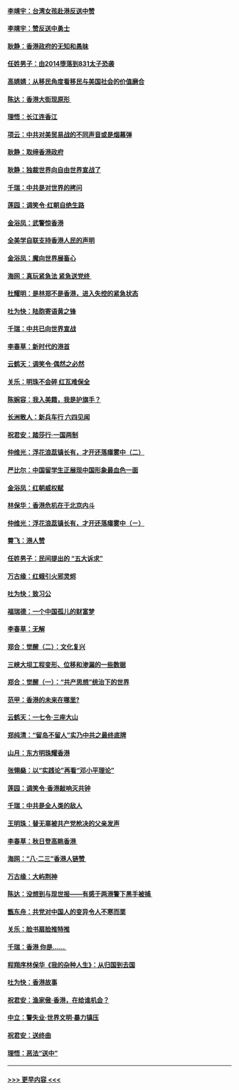 #### [李靖宇：台湾女孩赴港反送中赞](../pages/nsc993/n11497721.md?t=09040644) 
#### [李靖宇：赞反送中勇士](../pages/nsc993/n11497452.md?t=09040644) 
#### [耿静：香港政府的无知和愚昧](../pages/nsc993/n11494238.md?t=09040644) 
#### [任姓男子：由2014堕落到831太子恐袭](../pages/nsc993/n11496683.md?t=09040644) 
#### [高婧婧：从移民角度看移民与美国社会的价值磨合](../pages/nsc993/n11495757.md?t=09040644) 
#### [陈达：香港大街现原形 ](../pages/nsc993/n11495441.md?t=09040644) 
#### [理悟：长江连香江](../pages/nsc993/n11495377.md?t=09040644) 
#### [项云：中共对美贸易战的不同声音或是烟幕弹](../pages/nsc993/n11494929.md?t=09040644) 
#### [耿静：取缔香港政府](../pages/nsc993/n11494218.md?t=09040644) 
#### [耿静：独裁世界向自由世界宣战了](../pages/nsc993/n11494190.md?t=09040644) 
#### [千瑞：中共是对世界的拷问](../pages/nsc993/n11493021.md?t=09040644) 
#### [莲园：调笑令‧红朝自绝生路](../pages/nsc993/n11493011.md?t=09040644) 
#### [金浴凤：武警惊香港](../pages/nsc993/n11492994.md?t=09040644) 
#### [全美学自联支持香港人民的声明](../pages/nsc993/n11492630.md?t=09040644) 
#### [金浴凤：魔向世界展畜心](../pages/nsc993/n11492599.md?t=09040644) 
#### [海网：真玩紧急法 紧急送党终 ](../pages/nsc993/n11492535.md?t=09040644) 
#### [杜耀明：是林郑不是香港，进入失控的紧急状态](../pages/nsc993/n11491420.md?t=09040644) 
#### [吐为快：陆胞寄语黄之锋](../pages/nsc993/n11491117.md?t=09040644) 
#### [千瑞：中共已向世界宣战](../pages/nsc993/n11490123.md?t=09040644) 
#### [李春草：新时代的港首](../pages/nsc993/n11489864.md?t=09040644) 
#### [云鹤天：调笑令·偶然之必然](../pages/nsc993/n11489701.md?t=09040644) 
#### [关乐：明珠不会碎 红瓦难保全](../pages/nsc993/n11489647.md?t=09040644) 
#### [陈婉容：我入美籍，我是护旗手？](../pages/nsc993/n11487908.md?t=09040644) 
#### [长洲散人：新兵车行 六四见闻](../pages/nsc993/n11487729.md?t=09040644) 
#### [祝君安：踏莎行‧一国两制](../pages/nsc993/n11487699.md?t=09040644) 
#### [仲维光：浮花浪蕊镇长有，才开还落瘴雾中（二）](../pages/nsc993/n11483286.md?t=09040644) 
#### [严比尔：中国留学生正展现中国形象最血色一面](../pages/nsc993/n11485145.md?t=09040644) 
#### [金浴凤：红朝威权赋](../pages/nsc993/n11485191.md?t=09040644) 
#### [林保华：香港危机在于北京内斗](../pages/nsc993/n11484593.md?t=09040644) 
#### [仲维光：浮花浪蕊镇长有，才开还落瘴雾中（ㄧ）](../pages/nsc993/n11483259.md?t=09040644) 
#### [霄飞：港人赞](../pages/nsc993/n11482957.md?t=09040644) 
#### [任姓男子：民间提出的 “五大诉求”](../pages/nsc993/n11482897.md?t=09040644) 
#### [万古缘：红蛾引火邪灵烬](../pages/nsc993/n11482886.md?t=09040644) 
#### [吐为快：致习公](../pages/nsc993/n11482867.md?t=09040644) 
#### [福瑞德：一个中国孤儿的财富梦](../pages/nsc993/n11482817.md?t=09040644) 
#### [李春草：无解](../pages/nsc993/n11482791.md?t=09040644) 
#### [郑合：觉醒（二）：文化复兴](../pages/nsc993/n11478025.md?t=09040644) 
#### [三峡大坝工程变形、位移和渗漏的一些数据](../pages/nsc993/n11478232.md?t=09040644) 
#### [郑合：觉醒（一）：“共产思想”统治下的世界](../pages/nsc993/n11477663.md?t=09040644) 
#### [范甲：香港的未来在哪里?](../pages/nsc993/n11477249.md?t=09040644) 
#### [云鹤天：一七令·三座大山](../pages/nsc993/n11477192.md?t=09040644) 
#### [郑纯清：“留岛不留人”实乃中共之最终底牌](../pages/nsc993/n11476160.md?t=09040644) 
#### [山月：东方明珠耀香港](../pages/nsc993/n11476077.md?t=09040644) 
#### [张翎燊：以“实践论”再看“邓小平理论”](../pages/nsc993/n11475733.md?t=09040644) 
#### [莲园：调笑令‧香港敲响灭共钟](../pages/nsc993/n11475723.md?t=09040644) 
#### [千瑞：中共是全人类的敌人](../pages/nsc993/n11475329.md?t=09040644) 
#### [王明珠：替无辜被共产党枪决的父亲发声](../pages/nsc993/n11474570.md?t=09040644) 
#### [李春草：秋日登高眺香港 ](../pages/nsc993/n11474491.md?t=09040644) 
#### [海网：“八·二三”香港人链赞 ](../pages/nsc993/n11474538.md?t=09040644) 
#### [万古缘：大屿荆神](../pages/nsc993/n11474401.md?t=09040644) 
#### [陈达：没想到与现世报——有感于两港警下黑手被捕 ](../pages/nsc993/n11472557.md?t=09040644) 
#### [甑东舟：共党对中国人的变异令人不寒而栗](../pages/nsc993/n11472496.md?t=09040644) 
#### [关乐：脸书扇脸推特推](../pages/nsc993/n11472488.md?t=09040644) 
#### [千瑞：香港  你是…… ](../pages/nsc993/n11472459.md?t=09040644) 
#### [程翔序林保华《我的杂种人生》：从归国到去国](../pages/nsc993/n11472369.md?t=09040644) 
#### [吐为快：香港故事](../pages/nsc993/n11471931.md?t=09040644) 
#### [祝君安：渔家傲‧香港，在给谁机会？](../pages/nsc993/n11469718.md?t=09040644) 
#### [中立：警失业‧世界文明‧暴力镇压](../pages/nsc993/n11467566.md?t=09040644) 
#### [祝君安：送终曲](../pages/nsc993/n11467546.md?t=09040644) 
#### [理悟：恶法“送中”](../pages/nsc993/n11467290.md?t=09040644) 

----
#### [ >>> 更早内容 <<< ](../indexes/nsc993-earlier.md)
